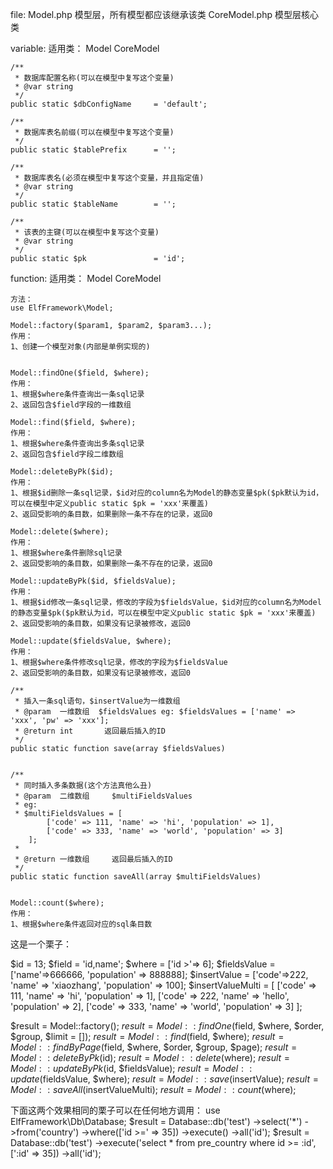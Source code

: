 file:
	Model.php				模型层，所有模型都应该继承该类
	CoreModel.php			模型层核心类

variable:
	适用类：
	Model
	CoreModel

	/**
	 * 数据库配置名称(可以在模型中复写这个变量)
	 * @var string
	 */
	public static $dbConfigName 	= 'default';
	
	/**
	 * 数据库表名前缀(可以在模型中复写这个变量)
	 */
	public static $tablePrefix 		= '';

	/**
	 * 数据库表名(必须在模型中复写这个变量，并且指定值)
	 * @var string
	 */
	public static $tableName 		= '';
	
	/**
	 * 该表的主键(可以在模型中复写这个变量)
	 * @var string
	 */
	public static $pk 				= 'id';

function:
	适用类：
	Model
	CoreModel

	方法：
	use ElfFramework\Model;

	Model::factory($param1, $param2, $param3...);
	作用：
	1、创建一个模型对象(内部是单例实现的)


	Model::findOne($field, $where);
	作用：
	1、根据$where条件查询出一条sql记录
	2、返回包含$field字段的一维数组

	Model::find($field, $where);
	作用：
	1、根据$where条件查询出多条sql记录
	2、返回包含$field字段二维数组

	Model::deleteByPk($id);
	作用：
	1、根据$id删除一条sql记录，$id对应的column名为Model的静态变量$pk($pk默认为id，可以在模型中定义public static $pk = 'xxx'来覆盖)
	2、返回受影响的条目数，如果删除一条不存在的记录，返回0

	Model::delete($where);
	作用：
	1、根据$where条件删除sql记录
	2、返回受影响的条目数，如果删除一条不存在的记录，返回0

	Model::updateByPk($id, $fieldsValue);
	作用：
	1、根据$id修改一条sql记录，修改的字段为$fieldsValue，$id对应的column名为Model的静态变量$pk($pk默认为id，可以在模型中定义public static $pk = 'xxx'来覆盖)
	2、返回受影响的条目数，如果没有记录被修改，返回0

	Model::update($fieldsValue, $where);
	作用：
	1、根据$where条件修改sql记录，修改的字段为$fieldsValue
	2、返回受影响的条目数，如果没有记录被修改，返回0

	/**
	 * 插入一条sql语句，$insertValue为一维数组
	 * @param  一维数组  $fieldsValues eg: $fieldsValues = ['name' => 'xxx', 'pw' => 'xxx'];
	 * @return int       返回最后插入的ID
	 */
	public static function save(array $fieldsValues)


	/**
	 * 同时插入多条数据(这个方法真他么丑)
	 * @param  二维数组 	$multiFieldsValues 
	 * eg:
	 * $multiFieldsValues = [
			['code' => 111, 'name' => 'hi', 'population' => 1],
			['code' => 333, 'name' => 'world', 'population' => 3]
		];
	 *
	 * @return 一维数组 	返回最后插入的ID    
	 */
	public static function saveAll(array $multiFieldsValues)


	Model::count($where);
	作用：
	1、根据$where条件返回对应的sql条目数






这是一个栗子：

$id    = 13;
$field = 'id,name';
$where = ['id >'=> 6];
$fieldsValue = ['name'=>666666, 'population' => 888888];
$insertValue = ['code'=>222, 'name' => 'xiaozhang', 'population' => 100];
$insertValueMulti = [
	['code' => 111, 'name' => 'hi', 'population' => 1],
	['code' => 222, 'name' => 'hello', 'population' => 2],
	['code' => 333, 'name' => 'world', 'population' => 3]
];


$result = Model::factory();
$result = Model::findOne($field, $where, $order, $group, $limit = []);
$result = Model::find($field, $where);
$result = Model::findByPage($field, $where, $order, $group, $page);
$result = Model::deleteByPk($id);
$result = Model::delete($where);
$result = Model::updateByPk($id, $fieldsValue);
$result = Model::update($fieldsValue, $where);
$result = Model::save($insertValue);
$result = Model::saveAll($insertValueMulti);
$result = Model::count($where);


下面这两个效果相同的栗子可以在任何地方调用：
use ElfFramework\Db\Database;
$result = Database::db('test')
					->select('*')
					->from('country')
					->where(['id >=' => 35])
					->execute()
					->all('id');
$result = Database::db('test')
					->execute('select * from pre_country where id >= :id', [':id' => 35])
					->all('id');
